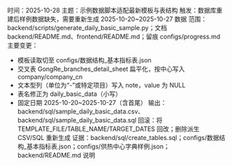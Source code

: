 时间：2025-10-28
主题：示例数据脚本适配最新模板与表结构
触发：数据库重建后样例数据缺失，需要重新生成 2025-10-20~2025-10-27 数据
范围：backend/scripts/generate_daily_basic_sample.py；文档 backend/README.md、frontend/README.md；留痕 configs/progress.md
主要变更：
- 模板读取切至 configs/数据结构_基本指标表.json
- 交叉表 GongRe_branches_detail_sheet 扁平化，按中心写入 company/company_cn
- 文本型列（单位为“-”或特定项目）写入 note，value 为 NULL
- 表名修正为 daily_basic_data（小写）
- 固定日期 2025-10-20~2025-10-27（含首尾）
输出：backend/sql/sample_daily_basic_data.csv、backend/sql/sample_daily_basic_data.sql
回滚：将 TEMPLATE_FILE/TABLE_NAME/TARGET_DATES 回改；删除派生 CSV/SQL 重新生成
证据：backend/sql/create_tables.sql；configs/数据结构_基本指标表.json；configs/供热中心字典样例.json；backend/README.md 说明
